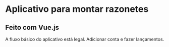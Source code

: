 # Aplicativo para montar razonetes
## Feito com Vue.js
A fluxo básico do aplicativo está legal. Adicionar conta e fazer lançamentos.